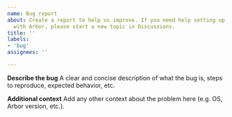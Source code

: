 ```yaml
---
name: Bug report
about: Create a report to help us improve. If you need help setting up your simulation
  with Arbor, please start a new topic in Discussions.
title: ''
labels:
- 'bug'
assignees: ''

---
```


**Describe the bug**
A clear and concise description of what the bug is, steps to reproduce, expected behavior, etc.

**Additional context**
Add any other context about the problem here (e.g. OS, Arbor version, etc.).
